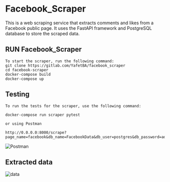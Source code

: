 # Facebook_Scraper



This is a web scraping service that extracts comments and likes from a Facebook public page. It uses the FastAPI framework and PostgreSQL database to store the scraped data.

## RUN Facebook_Scraper

```
To start the scraper, run the following command:
git clone https://gitlab.com/YafetBA/facebook_scraper
cd facebook-scraper
docker-compose build
docker-compose up
```
## Testing
```
To run the tests for the scraper, use the following command:

docker-compose run scraper pytest

or using Postman 

http://0.0.0.0:8000/scrape?page_name=facebook&db_name=FacebookData&db_user=postgres&db_password=admin&db_host=db
```
![Postman](/images/cp1.jpg)

## Extracted data

![data](/images/cp2.jpg)






